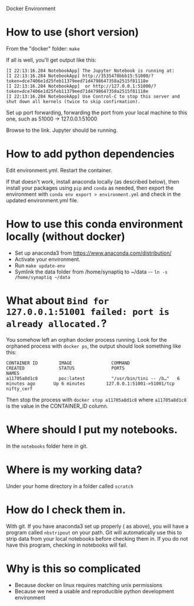 Docker Environment

# How to use (short version)

From the "docker" folder:
`make`

If all is well, you'll get output like this:
```
[I 22:13:16.284 NotebookApp] The Jupyter Notebook is running at:
[I 22:13:16.284 NotebookApp] http://3535478bbb15:51000/?token=dce7406e1d25feb11379eed71d4798647358a2515f81118e
[I 22:13:16.284 NotebookApp]  or http://127.0.0.1:51000/?token=dce7406e1d25feb11379eed71d4798647358a2515f81118e
[I 22:13:16.284 NotebookApp] Use Control-C to stop this server and shut down all kernels (twice to skip confirmation).
```

Set up port forwarding, forwarding the port from your local machine to this one, such as 51000 -> 127.0.0.1:51000

Browse to the link. Jupyter should be running.

# How to add python dependencies

Edit environment.yml. Restart the container.

If that doesn't work, install anaconda locally (as described below), then install
your packages using `pip` and `conda` as needed, then export the environment with
`conda env export > environment.yml` and check in the updated environment.yml file.

# How to use this conda environment locally (without docker)

- Set up anaconda3 from https://www.anaconda.com/distribution/
- Activate your environment.
- Run `make update-env`
- Symlink the data folder from /home/synaptiq to ~/data -- `ln -s /home/synaptiq ~/data`

# What about `Bind for 127.0.0.1:51001 failed: port is already allocated.`?

You somehow left an orphan docker process running. Look for the orphaned process with `docker ps`, the output should look
something like this:

```
CONTAINER ID        IMAGE               COMMAND                  CREATED             STATUS              PORTS                        NAMES
a11705a8d1c8        poc:latest          "/usr/bin/tini -- /b…"   6 minutes ago       Up 6 minutes        127.0.0.1:51001->51001/tcp   nifty_cerf
```

Then stop the process with `docker stop a11705a8d1c8` where `a11705a8d1c8` is the value in the CONTAINER_ID column.

# Where should I put my notebooks.

In the `notebooks` folder here in git.

# Where is my working data?

Under your home directory in a folder called `scratch`

# How do I check them in.

With git. If you have anaconda3 set up properly ( as above), you will have a program called `nbstripout` on
your path. Git will automatically use this to strip data from your local notebooks before checking them in. If
you do not have this program, checking in notebooks will fail.

# Why is this so complicated

- Because docker on linux requires matching unix permissions
- Because we need a usable and reproducible python development environment
